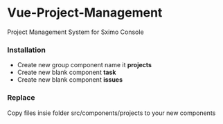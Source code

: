 # Vue-Project-Management
Project Management System for Sximo Console


### Installation 

- Create new group component name it **projects**
- Create new blank component **task**
- Create new blank component **issues** 

### Replace

Copy files insie folder src/components/projects to your new components

